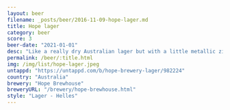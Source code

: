 ```yaml
---
layout: beer
filename: _posts/beer/2016-11-09-hope-lager.md
title: Hope lager
category: beer
score: 3
beer-date: "2021-01-01"
desc: "Like a really dry Australian lager but with a little metallic zing. I think this might have been in the can too long because the taste and the smell just don’t seem right. Once the head died the bad flavours went away a little, but there wasn’t much left then"
permalink: /beer/:title.html
img: /img/list/hope-lager.jpeg
untappd: "https://untappd.com/b/hope-brewery-lager/982224"
country: "Australia"
brewery: "Hope Brewhouse"
breweryURL: "/brewery/hope-brewhouse.html"
style: "Lager - Helles"
---
```

